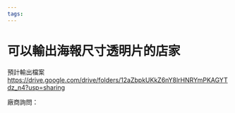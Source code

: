 ```yaml
---
tags:
---
```


# 可以輸出海報尺寸透明片的店家

預計輸出檔案
https://drive.google.com/drive/folders/12aZbpkUKkZ6nY8lrHNRYmPKAGYTdz_n4?usp=sharing

廠商詢問：

